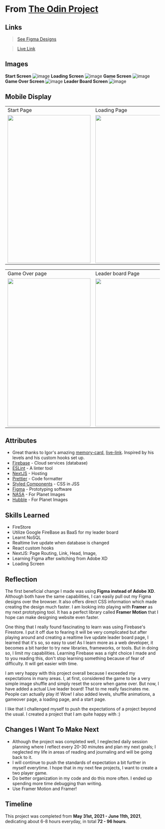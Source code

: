 # From [The Odin Project](https://www.theodinproject.com/)

## Links
> [See Figma Designs](https://www.figma.com/file/B7tMCUy6CrVMklKnBVAImR/Untitled?node-id=0%3A1)

> [Live Link](https://planet-cards.vercel.app/)

## Images 
**Start Screen**
![image](public/images/screenshots/start.png)
**Loading Screen**
![image](public/images/screenshots/loading.png)
**Game Screen**
![image](public/images/screenshots/game.png)
**Game Over Screen**
![image](public/images/screenshots/gameover.png)
**Leader Board Screen**
![image](public/images/screenshots/leaderboard.png)

## Mobile Display
<table>
  <tr>
    <td>Start Page</td>
     <td>Loading Page</td>
     <td>Game Page</td>
  </tr>
  <tr>
    <td><img src="public/images/screenshots/phonestart.png" width=270 height=480></td>
    <td><img src="public/images/screenshots/phonestart.png" width=270 height=480></td>
    <td><img src="public/images/screenshots/phonegame.png" width=270 height=480></td>
  </tr>
 </table>
<table>
  <tr>
    <td>Game Over page</td>
     <td>Leader board Page</td>
  </tr>
  <tr>
    <td><img src="public/images/screenshots/phonegameover.png" width=270 height=480></td>
    <td><img src="public/images/screenshots/phoneleaderboard.png" width=270 height=480></td>
  </tr>
 </table>

## Attributes
- Great thanks to Igor's amazing [memory-card](https://github.com/igorashs/react-memory-card), [live-link](https://igorashs.github.io/react-memory-card/). Inspired by his levels and his custom hooks set up.
- [Firebase](https://firebase.google.com/) - Cloud services (database)
- [ESLint](https://eslint.org/) - A linter tool 
- [NextJS](https://nextjs.org/) - Hosting 
- [Prettier](https://prettier.io/) - Code formatter
- [Styled Components](https://styled-components.com/) - CSS in JSS 
- [Figma](https://www.figma.com/) - Prototyping software
- [NASA](https://www.nasa.gov/) - For Planet Images
- [Hubble](https://esahubble.org/images/) - For Planet Images



## Skills Learned
* FireStore
* Utilize Google FireBase as BaaS for my leader board
* Learnt NoSQL
* Realtime live update when database is changed
* React custom hooks
* NextJS: Page Routing, Link, Head, Image,
* Learning Figma after switching from Adobe XD
* Loading Screen 

## Reflection
The first beneficial change I made was using **Figma instead of Adobe XD**. Although both have the same capabilities, I can easily pull out my Figma designs over the browser. It also offers direct CSS information which made creating the design much faster. I am looking into playing with **Framer** as my next prototyping tool. It has a perfect library called **Framer Motion** that I hope can make designing website even faster.  

One thing that I really found fascinating to learn was using Firebase's Firestore. I put it off due to fearing it will be very complicated but after playing around and creating a realtime live update leader board page, I learned that it's so, so easy to use! As I learn more as a web developer, it becomes a bit harder to try new libraries, frameworks, or tools. But in doing so, I limit my capabilities. Learning Firebase was a right choice I made and to you reading this, don't stop learning something because of fear of difficulty. It will get easier with time. 

I am very happy with this project overall because I exceeded my expectations in many areas. I, at first, considered the game to be a very simple image shuffle and simply reset the score when game over. But now, I have added a actual Live leader board! That to me really fascinates me. People can actually play it! Wow! I also added levels, shuffle animations, a gameover page, a loading page, and a start page.

I like that I challenged myself to push the expectations of a project beyond the usual. I created a project that I am quite happy with :)

## Changes I Want To Make Next
- Although the project was completed well, I neglected daily session planning where I reflect every 20-30 minutes and plan my next goals; I neglected my life in areas of reading and journaling and will be going back to it. 
- I will continue to push the standards of expectation a bit further in myself everytime. I hope that in my next few projects, I want to create a two player game.
- Do better organization in my code and do this more often. I ended up spending more time debugging than writing.
- Use Framer Motion and Framer!

## Timeline
This project was completed from **May 31st, 2021 - June 11th, 2021**, dedicating about 6-8 hours everyday, in total **72 - 96 hours**.


